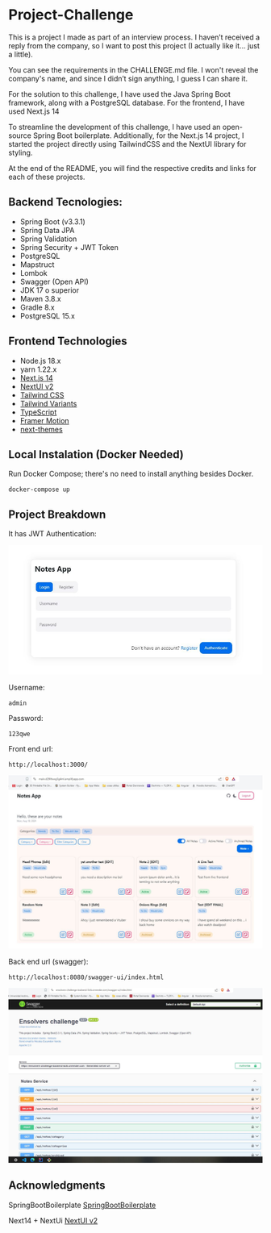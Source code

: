 # Project-Challenge

This is a project I made as part of an interview process. I haven’t received a reply from the company, so I want to post this project (I actually like it… just a little).

You can see the requirements in the CHALLENGE.md file. I won't reveal the company's name, and since I didn’t sign anything, I guess I can share it.

For the solution to this challenge, I have used the Java Spring Boot framework, along with a PostgreSQL database. For the frontend, I have used Next.js 14

To streamline the development of this challenge, I have used an open-source Spring Boot boilerplate. Additionally, for the Next.js 14 project, I started the project directly using TailwindCSS and the NextUI library for styling.

At the end of the README, you will find the respective credits and links for each of these projects.


## Backend Tecnologies:
- Spring Boot (v3.3.1)
- Spring Data JPA
- Spring Validation
- Spring Security + JWT Token
- PostgreSQL
- Mapstruct
- Lombok
- Swagger (Open API)
- JDK 17 o superior
- Maven 3.8.x
- Gradle 8.x
- PostgreSQL 15.x

## Frontend Technologies
- Node.js 18.x
- yarn 1.22.x
- [Next.js 14](https://nextjs.org/docs/getting-started)
- [NextUI v2](https://nextui.org/)
- [Tailwind CSS](https://tailwindcss.com/)
- [Tailwind Variants](https://tailwind-variants.org)
- [TypeScript](https://www.typescriptlang.org/)
- [Framer Motion](https://www.framer.com/motion/)
- [next-themes](https://github.com/pacocoursey/next-themes)

## Local Instalation (Docker Needed)

Run Docker Compose; there's no need to install anything besides Docker.

    docker-compose up

## Project Breakdown

It has JWT Authentication:


<p align="center">
  <img src="readmeImages/Auth.JPG" alt="Auth">
</p>


Username: 
    
    admin
    
Password: 

    123qwe


Front end url:

    http://localhost:3000/
<p align="center">
  <img src="readmeImages/Preview.JPG" alt="Preview">
</p>

Back end url (swagger):

    http://localhost:8080/swagger-ui/index.html
<p align="center">
  <img src="readmeImages/swagger.JPG" alt="Preview">
</p>



## Acknowledgments
SpringBootBoilerplate  [SpringBootBoilerplate](https://github.com/Genc/spring-boot-boilerplate)

Next14 + NextUi [NextUI v2](https://nextui.org/)
